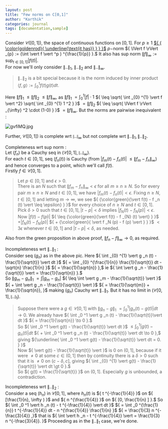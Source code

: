 ```yaml
---
layout: post
title: "Few norms on C[0,1]"
author: "Karthik"
categories: journal
tags: [documentation,sample]
---
```


Consider ${ \mathcal{C}([0,1]) },$ the space of continuous functions on ${ [0,1] }.$ For ${ p \geq 1 }$ [${ { \color{goldenrod}{ \underline{\text{it has}} } } }$](https://bvenkatakarthik.github.io/minkowski2) ${ p- }$norm ${ \lVert f \rVert _{p} := (\int \vert f \vert ^p ) ^{\frac{1}{p}} }.$ It also has sup norm ${ \lVert f \rVert _{\infty} := \sup _{t \in [0,1]} \vert f(t) \vert }.$   
For now we'll only consider ${ \lVert .. \rVert _{1}, }$ ${ \lVert .. \rVert _{2} }$ and ${ \lVert .. \rVert _{\infty} }.$   
> ${ \lVert .. \rVert _2 }$ is a bit special because it is the norm induced by inner product ${ \langle f,g \rangle := \int _{0} ^{1} f(t) g(t) dt }.$ 

Here ${ \lVert f \rVert _1 }$ ${ \leq \lVert f \rVert _2 }$ ${ \leq \lVert f \rVert _{\infty} },$ as ${ \lVert f \rVert _1 }$ ${ = \int _{0} ^{1} \vert f \vert \cdot 1 }$ ${ \leq \sqrt{ \int _{0} ^{1} \vert f \vert ^2} \sqrt{ \int _{0} ^{1} 1 ^2 } }$ ${ = \lVert f \rVert _2 }$ ${ \leq \sqrt{ \lVert f \rVert _{\infty} ^2 \cdot (1-0) } }$ ${ = \lVert f \rVert _{\infty} }.$ But the norms are pairwise inequivalent :   

![gvfiMQ.jpg](https://i2.lensdump.com/i/gvfiMQ.jpg)

Further, ${ \mathcal{C}([0,1]) }$ is complete wrt ${ \lVert .. \rVert _{\infty} }$ but not complete wrt ${ \lVert .. \rVert _1, \lVert .. \rVert _2 }.$ 

Completeness wrt sup norm :   
Let ${ (f _n ) }$ be a Cauchy seq in ${ (\mathcal{C}[0,1], \lVert .. \rVert _{\infty} ). }$   
For each ${ t \in [0,1] },$ seq ${ (f _n (t) ) }$ is Cauchy (from ${ \vert f _m (t) - f _n (t) \vert }$ ${ \leq \lVert f _m - f _n \rVert _{\infty} }$) and hence converges to a point, which we'll call ${ f(t) }.$       
Firstly ${ f \in \mathcal{C}[0,1] }.$   
> Let ${ p \in [0,1] }$ and ${ \epsilon \gt 0 }.$   
> There is an ${ N }$ such that ${ \lVert f _m - f _n \rVert _{\infty} \lt \epsilon }$ for all ${ m \geq n \geq N }.$ So for every pair ${ m \geq n \geq N }$ and ${ t \in [0,1] },$ we have ${ \vert f _m (t) - f _n (t) \vert \lt \epsilon }.$ Fixing ${ n \geq N, t \in [0,1] }$ and letting ${ m \to \infty },$ we see ${ {\color{green}{\vert f(t) - f _n (t) \vert \leq \epsilon} } }$ for every choice of ${ n \geq N }$ and ${ t \in [0,1] }.$   
> Pick ${ \delta \gt 0 }$ such that ${ t \in [0,1], \vert t - p \vert \lt \delta }$ implies ${ \vert f _{N} (t) - f _{N} (p) \vert \lt \epsilon }.$   
> Now ${ \vert f(t) - f(p) \vert }$ ${ \leq {\color{green}{\vert f(t) - f _{N} (t) \vert} } }$ ${ + \vert f _N (t) - f _N (p) \vert }$ ${ + {\color{green}{ \vert f _N (p) - f (p) \vert } } }$ ${ \lt 3 \epsilon }$ whenever ${ t \in [0,1] }$ and ${ \vert t - p \vert \lt \delta },$ as needed. 

Also from the green proposition in above proof, ${ \lVert f _n - f \rVert _{\infty} \to 0 ,}$ as required. 

Incompleteness wrt ${ \lVert .. \rVert _1 }$ :   
Consider seq ${ (g _n) }$ as in the above pic. Here ${ \int _{0} ^{1} \vert g _n (t) - \frac{1}{\sqrt{t}} \vert dt }$ ${ = \int _{0} ^{\frac{1}{n}} \frac{1}{\sqrt{t}} dt - \sqrt{n} \frac{1}{n} }$  ${ = \frac{1}{\sqrt{n}} },$ ie ${ \int \vert g _n - \frac{1}{\sqrt{t}} \vert = \frac{1}{\sqrt{n}} }.$   
So ${ \lVert g _m - g _n \rVert _1 }$ ${ = \int \vert g _m - g _n \vert }$ ${ \leq \int \vert g _m - \frac{1}{\sqrt{t}} \vert }$ ${ + \int \vert g _n - \frac{1}{\sqrt{t}}  \vert }$ ${ = \frac{1}{\sqrt{m}} + \frac{1}{\sqrt{n}}, }$ making ${ (g _n ) }$ Cauchy wrt ${ \lVert .. \rVert _1 }.$ But it has no limit in ${ (\mathcal{C}[0,1], \lVert .. \rVert _1) }.$   
> Suppose there were a ${ g \in \mathcal{C}[0,1] }$ with ${ \lVert g _n - g \rVert _1 }$ ${ = \int _0 ^1  \vert g _n  (t) - g (t) \vert dt \to 0 }.$ We already have ${ \int _0 ^1 \vert g _n (t) - \frac{1}{\sqrt{t}}\vert dt  }$ ${ = \frac{1}{\sqrt{n}} \to 0 }.$   
> So ${ \int _0 ^1  \vert g(t) - \frac{1}{\sqrt{t}} \vert dt  }$ ${ \leq \int _0 ^1 \vert g(t) - g _n (t) \vert dt }$ ${ + \int _0 ^1 \vert g _n (t) - \frac{1}{\sqrt{t}} \vert dt  \to 0 },$ giving ${\underline{ \int _0 ^1 \vert g(t) - \frac{1}{\sqrt{t}} \vert dt = 0. } }$   
> Now ${ \vert  g(t) - \frac{1}{\sqrt{t}} \vert }$ is ${ 0 }$ on ${ (0,1] },$ because if it were ${ \neq 0 }$ at some ${ c \in (0,1] }$ then by continuity there is a ${ \delta \gt 0 }$ such that it is ${ \neq 0 }$ on ${ (c-\delta, c] },$ giving ${ \int _{0} ^{1}  \vert g(t) - \frac{1}{\sqrt{t}} \vert dt \gt 0 }.$   
> So ${ g(t) = \frac{1}{\sqrt{t}} }$ on ${ (0,1] }.$ Especially ${ g }$ is unbounded, a contradiction. 

Incompleteness wrt ${ \lVert .. \rVert _2 }$ :   
Consider a seq ${ (h _n) }$ in ${ \mathcal{C}[0,1] },$ where ${ h _n (t) }$ is ${ t ^{-\frac{1}{4}} }$ on ${ [\frac{1}{n}, \infty ) }$ and ${ n ^{\frac{1}{4}} }$ on ${ [0, \frac{1}{n} ] }.$ So ${ \int _0 ^1 \vert h _n (t) - t ^{-\frac{1}{4}} \vert dt  }$ ${ = \int _0 ^{\frac{1}{n}} t ^{-\frac{1}{4}} dt - n ^{\frac{1}{4}} \frac{1}{n} }$ ${ = \frac{1}{3} n ^{-\frac{3}{4}} ,}$ that is ${ \int \vert h _n - t ^{-\frac{1}{4}} \vert = \frac{1}{3} n ^{-\frac{3}{4}}. }$ Proceeding as in the ${ \lVert .. \rVert _1 }$ case, we're done.
 
